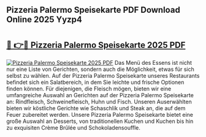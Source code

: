 ## Pizzeria Palermo Speisekarte PDF Download Online 2025 Yyzp4

# <h2><a href="http://gc8n2m.nevu.top/?p=Pizzeria+Palermo+Speisekarte">🔗 👉🔴 Pizzeria Palermo Speisekarte 2025 PDF</a></h2>

[![Pizzeria Palermo Speisekarte 2025 PDF](https://i.imgur.com/dBaPXMq.png)](http://gc8n2m.nevu.top/?p=Pizzeria+Palermo+Speisekarte)
Das Menü des Essens ist nicht nur eine Liste von Gerichten, sondern auch die Möglichkeit, etwas für sich selbst zu wählen. Auf der Pizzeria Palermo Speisekarte unseres Restaurants befindet sich ein Salatbereich, in dem Sie leichte und frische Optionen finden können. Für diejenigen, die Fleisch mögen, bieten wir eine umfangreiche Auswahl an Gerichten auf der Pizzeria Palermo Speisekarte an: Rindfleisch, Schweinefleisch, Huhn und Fisch. Unseren Auserwählten bieten wir köstliche Gerichte wie Schaschlik und Steak an, die auf dem Feuer zubereitet werden. Unsere Pizzeria Palermo Speisekarte bietet eine große Auswahl an Desserts, von traditionellen Kuchen und Kuchen bis hin zu exquisiten Crème Brûlée und Schokoladensouffle.
